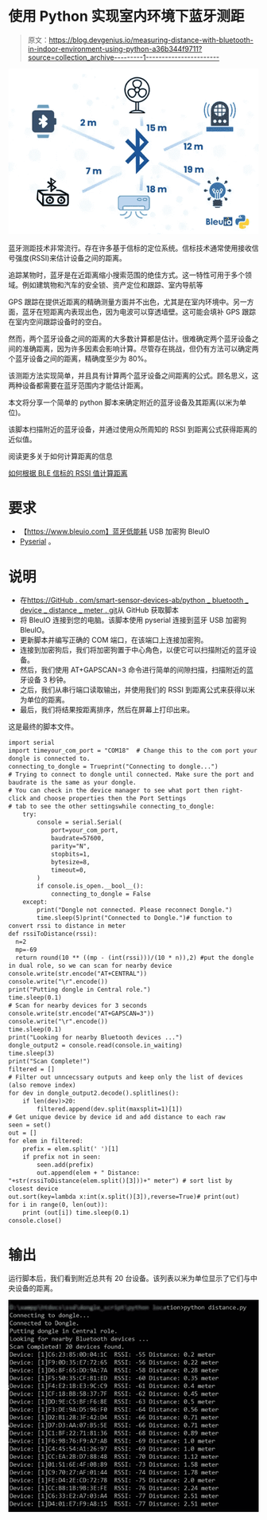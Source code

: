 # 使用 Python 实现室内环境下蓝牙测距

> 原文：<https://blog.devgenius.io/measuring-distance-with-bluetooth-in-indoor-environment-using-python-a36b344f9711?source=collection_archive---------1----------------------->

![](img/2c82ba6c0ad963ac8b59e003484b41c1.png)

蓝牙测距技术非常流行。存在许多基于信标的定位系统。信标技术通常使用接收信号强度(RSSI)来估计设备之间的距离。

追踪某物时，蓝牙是在近距离缩小搜索范围的绝佳方式。这一特性可用于多个领域。例如建筑物和汽车的安全锁、资产定位和跟踪、室内导航等

GPS 跟踪在提供近距离的精确测量方面并不出色，尤其是在室内环境中。另一方面，蓝牙在短距离内表现出色，因为电波可以穿透墙壁。这可能会填补 GPS 跟踪在室内空间跟踪设备时的空白。

然而，两个蓝牙设备之间的距离的大多数计算都是估计。很难确定两个蓝牙设备之间的准确距离，因为许多因素会影响计算。尽管存在挑战，但仍有方法可以确定两个蓝牙设备之间的距离，精确度至少为 80%。

该测距方法实现简单，并且具有计算两个蓝牙设备之间距离的公式。顾名思义，这两种设备都需要在蓝牙范围内才能估计距离。

本文将分享一个简单的 python 脚本来确定附近的蓝牙设备及其距离(以米为单位)。

该脚本扫描附近的蓝牙设备，并通过使用众所周知的 RSSI 到距离公式获得距离的近似值。

阅读更多关于如何计算距离的信息

[如何根据 BLE 信标的 RSSI 值计算距离](https://iotandelectronics.wordpress.com/2016/10/07/how-to-calculate-distance-from-the-rssi-value-of-the-ble-beacon/)

# 要求

*   【https://www.bleuio.com】蓝牙低能耗 USB 加密狗 BleuIO
*   [Pyserial](https://pypi.org/project/pyserial/) 。

# 说明

*   在[https://GitHub . com/smart-sensor-devices-ab/python _ bluetooth _ device _ distance _ meter . git](https://github.com/smart-sensor-devices-ab/python_bluetooth_device_distance_meter.git)从 GitHub 获取脚本
*   将 BleuIO 连接到您的电脑。该脚本使用 pyserial 连接到蓝牙 USB 加密狗 BleuIO。
*   更新脚本并编写正确的 COM 端口，在该端口上连接加密狗。
*   连接到加密狗后，我们将加密狗置于中心角色，以便它可以扫描附近的蓝牙设备。
*   然后，我们使用 AT+GAPSCAN=3 命令进行简单的间隙扫描，扫描附近的蓝牙设备 3 秒钟。
*   之后，我们从串行端口读取输出，并使用我们的 RSSI 到距离公式来获得以米为单位的距离。
*   最后，我们将结果按距离排序，然后在屏幕上打印出来。

这是最终的脚本文件。

```
import serial
import timeyour_com_port = "COM18"  # Change this to the com port your dongle is connected to.
connecting_to_dongle = Trueprint("Connecting to dongle...")
# Trying to connect to dongle until connected. Make sure the port and baudrate is the same as your dongle.
# You can check in the device manager to see what port then right-click and choose properties then the Port Settings
# tab to see the other settingswhile connecting_to_dongle:
    try:
        console = serial.Serial(
            port=your_com_port,
            baudrate=57600,
            parity="N",
            stopbits=1,
            bytesize=8,
            timeout=0,
        )
        if console.is_open.__bool__():
            connecting_to_dongle = False
    except:
        print("Dongle not connected. Please reconnect Dongle.")
        time.sleep(5)print("Connected to Dongle.")# function to convert rssi to distance in meter
def rssiToDistance(rssi):    
  n=2
  mp=-69
  return round(10 ** ((mp - (int(rssi)))/(10 * n)),2) #put the dongle in dual role, so we can scan for nearby device
console.write(str.encode("AT+CENTRAL"))
console.write("\r".encode())
print("Putting dongle in Central role.")
time.sleep(0.1)
# Scan for nearby devices for 3 seconds
console.write(str.encode("AT+GAPSCAN=3"))
console.write("\r".encode())
time.sleep(0.1)
print("Looking for nearby Bluetooth devices ...")
dongle_output2 = console.read(console.in_waiting)
time.sleep(3)
print("Scan Complete!")
filtered = []
# Filter out unncecssary outputs and keep only the list of devices (also remove index)
for dev in dongle_output2.decode().splitlines():
    if len(dev)>20:
        filtered.append(dev.split(maxsplit=1)[1])
# Get unique device by device id and add distance to each raw        
seen = set()
out = []
for elem in filtered:
    prefix = elem.split(' ')[1]
    if prefix not in seen:
        seen.add(prefix)
        out.append(elem + " Distance: "+str(rssiToDistance(elem.split()[3]))+" meter") # sort list by closest device
out.sort(key=lambda x:int(x.split()[3]),reverse=True)# print(out)
for i in range(0, len(out)):
    print (out[i]) time.sleep(0.1)
console.close()
```

# 输出

运行脚本后，我们看到附近总共有 20 台设备。该列表以米为单位显示了它们与中央设备的距离。

![](img/6cbb7e48ca2ea57cc60b102ff92fb41c.png)